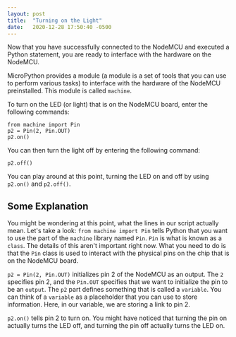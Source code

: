 ```yaml
---
layout: post
title:  "Turning on the Light"
date:   2020-12-28 17:50:40 -0500
---
```

Now that you have successfully connected to the NodeMCU and executed a Python statement, you are ready
to interface with the hardware on the NodeMCU.

MicroPython provides a module (a module is a set of tools that you can use to perform various tasks) to
interface with the hardware of the NodeMCU preinstalled. This module is called `machine`.

To turn on the LED (or light) that is on the NodeMCU board, enter the following commands:

```
from machine import Pin
p2 = Pin(2, Pin.OUT)
p2.on()
```

You can then turn the light off by entering the following command:
```
p2.off()
```

You can play around at this point, turning the LED on and off by using `p2.on()` and `p2.off()`.

## Some Explanation

You might be wondering at this point, what the lines in our script actually mean. Let's take a look:
`from machine import Pin` tells Python that you want to use the part of the `machine` library named
`Pin`. `Pin` is what is known as a `class`. The details of this aren't important right now. What you
need to do is that the `Pin` class is used to interact with the physical pins on the chip that is on
the NodeMCU board.

`p2 = Pin(2, Pin.OUT)` initializes pin 2 of the NodeMCU as an output. The `2` specifies pin 2, and
the `Pin.OUT` specifies that we want to initialize the pin to be an `output`. The `p2` part defines
something that is called a `variable`. You can think of a `variable` as a placeholder that you can
use to store information. Here, in our variable, we are storing a link to pin 2.

`p2.on()` tells pin 2 to turn on. You might have noticed that turning the pin on actually turns the
LED off, and turning the pin off actually turns the LED on.
